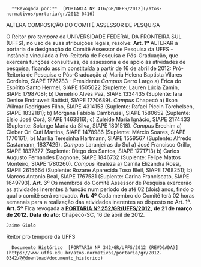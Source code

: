       **Revogada por:**  [PORTARIA Nº 416/GR/UFFS/2012](/atos-normativos/portaria/gr/2012-0416) 

   ALTERA COMPOSIÇÃO DO COMITÊ ASSESSOR DE PESQUISA  

 O Reitor *pro tempore*  da UNIVERSIDADE FEDERAL DA FRONTEIRA SUL (UFFS), no uso de suas atribuições legais, resolve:   **Art. 1º**  ALTERAR a portaria de designação do Comitê Assessor de Pesquisa da UFFS - instância vinculada a Pró-Reitoria de Pesquisa e Pós-Graduação, que exercerá funções consultivas, de assessoria e de apoio às atividades de pesquisa, ficando assim constituída a partir de 16 de abril de 2012: Pró-Reitoria de Pesquisa e Pós-Graduação a) Maria Helena Baptista Vilares Cordeiro, SIAPE 1776783 - Presidente *Campus*  Cerro Largo a) Erica do Espírito Santo Hermel, SIAPE 1505022 (Suplente: Lauren Lúcia Zamin, SIAPE 1798708); b) Demétrio Alves Paz, SIAPE 1334435 (Suplente: Iara Denise Endruweit Battisti, SIAPE 1770689). *Campus*  Chapecó a) Ilson Wilmar Rodrigues Filho, SIAPE 4314153 (Suplente: Rafael Piccin Torchelsen, SIAPE 1832181); b) Morgana Fabíola Cambrussi, SIAPE 1580652 (Suplente: Élsio José Corá, SIAPE 1463816); c) Zuleide Maria Ignácio, SIAPE 2174433 (Suplente: Solange Maria da Silva, SIAPE 1801518). *Campus*  Erechim a) Cleber Ori Cuti Martins, SIAPE 1478986 (Suplente: Márcio Soares, SIAPE 1770161); b) Marília Teresinha Hartmann, SIAPE 1559567 (Suplente: Alfredo Castamann, 1837429). *Campus*  Laranjeiras do Sul a) José Francisco Grillo, SIAPE 1837877 (Suplente: Diego dos Santos, SIAPE 1771713) b) Carlos Augusto Fernandes Dagnone, SIAPE 1846732 (Suplente: Felipe Mattos Monteiro, SIAPE 1780260). *Campus*  Realeza a) Camila Elizandra Rossi, SIAPE 2615664 (Suplente: Rozane Aparecida Toso Bleil, SIAPE 1768251); b) Marcos Antonio Beal, SIAPE 1767581 (Suplente: Carina Franciscato, SIAPE 1649793).   **Art. 3º** Os membros do Comitê Assessor de Pesquisa exercerão as atividades inerentes à função num período de até 02 (dois) anos, findo o qual o comitê será renovado.   **Art. 4º** Cada membro do Comitê terá 02 horas semanais para a realização das atividades inerentes ao disposto no Art. 1º.   **Art. 5º** Fica revogada a **[PORTARIA Nº 252/GR/UFFS/2012](https://www.uffs.edu.br/atos-normativos/portaria/gr/2012-0252),**  **de 21 de março de 2012.**      **Data do ato:** Chapecó-SC, 16 de abril de 2012.   
 

    Jaime Giolo   
 Reitor pro tempore da UFFS 

      Documento Histórico  [PORTARIA Nº 342/GR/UFFS/2012 (REVOGADA)](https://www.uffs.edu.br/atos-normativos/portaria/gr/2012-0342/@@download/documento_historico)     
      